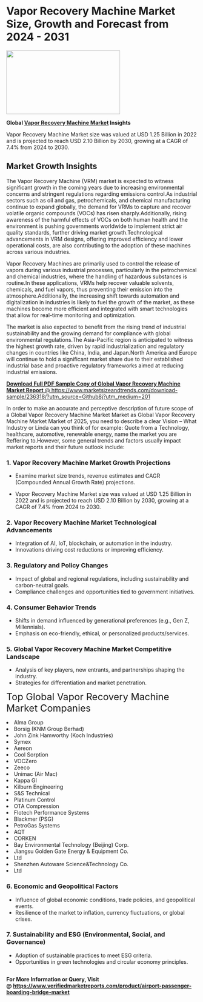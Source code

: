 <H1>Vapor Recovery Machine Market Size, Growth and Forecast from 2024 - 2031</H1><img class="aligncenter size-medium wp-image-584254" src="https://thirdeyenews.in/wp-content/uploads/2024/09/Global-Market-Research-300x168.jpeg" alt="" width="300" height="168" /><p><strong>Global&nbsp;<a href="https://www.marketsizeandtrends.com/download-sample/236318/?utm_source=Github8j?utm_medium=201">Vapor Recovery Machine Market</a> Insights</strong></p><p>Vapor Recovery Machine Market size was valued at USD 1.25 Billion in 2022 and is projected to reach USD 2.10 Billion by 2030, growing at a CAGR of 7.4% from 2024 to 2030.</p><p><h2>Market Growth Insights</h2> <p>The Vapor Recovery Machine (VRM) market is expected to witness significant growth in the coming years due to increasing environmental concerns and stringent regulations regarding emissions control.As industrial sectors such as oil and gas, petrochemicals, and chemical manufacturing continue to expand globally, the demand for VRMs to capture and recover volatile organic compounds (VOCs) has risen sharply.Additionally, rising awareness of the harmful effects of VOCs on both human health and the environment is pushing governments worldwide to implement strict air quality standards, further driving market growth.Technological advancements in VRM designs, offering improved efficiency and lower operational costs, are also contributing to the adoption of these machines across various industries.</p> <p><a href="#"></a></p> <p>Vapor Recovery Machines are primarily used to control the release of vapors during various industrial processes, particularly in the petrochemical and chemical industries, where the handling of hazardous substances is routine.In these applications, VRMs help recover valuable solvents, chemicals, and fuel vapors, thus preventing their emission into the atmosphere.Additionally, the increasing shift towards automation and digitalization in industries is likely to fuel the growth of the market, as these machines become more efficient and integrated with smart technologies that allow for real-time monitoring and optimization.</p> <p>The market is also expected to benefit from the rising trend of industrial sustainability and the growing demand for compliance with global environmental regulations.The Asia-Pacific region is anticipated to witness the highest growth rate, driven by rapid industrialization and regulatory changes in countries like China, India, and Japan.North America and Europe will continue to hold a significant market share due to their established industrial base and proactive regulatory frameworks aimed at reducing industrial emissions.</p> <p><a href="#"></p><p><span class=""><strong>Download Full PDF Sample Copy of Global Vapor Recovery Machine Market Report</strong> @ <a href="https://www.marketsizeandtrends.com/download-sample/236318/?utm_source=Github8j?utm_medium=201" target="_blank">https://www.marketsizeandtrends.com/download-sample/236318/?utm_source=Github8j?utm_medium=201</a></span></p><p>In order to make an accurate and perceptive description of future scope of a Global&nbsp;Vapor Recovery Machine Market Market as Global&nbsp;Vapor Recovery Machine Market Market of 2025, you need to describe a clear Vision &ndash; What Industry or Linda can you think of for example: Quote from a Technology, healthcare, automotive, renewable energy, name the market you are Reffering to.However, some general trends and factors usually impact market reports and their future outlook include:</p><h3>1.&nbsp;<strong>Vapor Recovery Machine Market Growth Projections</strong></h3><ul><li>Examine market size trends, revenue estimates and CAGR (Compounded Annual Growth Rate) projections.</li><li><p>Vapor Recovery Machine Market size was valued at USD 1.25 Billion in 2022 and is projected to reach USD 2.10 Billion by 2030, growing at a CAGR of 7.4% from 2024 to 2030.</p></li></ul><h3>2.&nbsp;<strong>Vapor Recovery Machine Market Technological Advancements</strong></h3><ul><li>Integration of AI, IoT, blockchain, or automation in the industry.</li><li>Innovations driving cost reductions or improving efficiency.</li></ul><h3>3.&nbsp;<strong>Regulatory and Policy Changes</strong></h3><ul><li>Impact of global and regional regulations, including sustainability and carbon-neutral goals.</li><li>Compliance challenges and opportunities tied to government initiatives.</li></ul><h3>4.&nbsp;<strong>Consumer Behavior Trends</strong></h3><ul><li>Shifts in demand influenced by generational preferences (e.g., Gen Z, Millennials).</li><li>Emphasis on eco-friendly, ethical, or personalized products/services.</li></ul><h3>5.&nbsp;<strong>Global Vapor Recovery Machine Market Competitive Landscape</strong></h3><ul><li>Analysis of key players, new entrants, and partnerships shaping the industry.</li><li>Strategies for differentiation and market penetration.</li></ul><p data-pm-slice="1 1 []"><span style="color: inherit; font-family: inherit; font-size: 25px;">Top Global Vapor Recovery Machine Market Companies</span></p><div class="" data-test-id=""><p><li>Alma Group</li><li> Borsig (KNM Group Berhad)</li><li> John Zink Hamworthy (Koch Industries)</li><li> Symex</li><li> Aereon</li><li> Cool Sorption</li><li> VOCZero</li><li> Zeeco</li><li> Unimac (Air Mac)</li><li> Kappa GI</li><li> Kilburn Engineering</li><li> S&S Technical</li><li> Platinum Control</li><li> OTA Compression</li><li> Flotech Performance Systems</li><li> Blackmer (PSG)</li><li> PetroGas Systems</li><li> AQT</li><li> CORKEN</li><li> Bay Environmental Technology (Beijing) Corp.</li><li> Jiangsu Golden Gate Energy & Equipment Co.</li><li> Ltd</li><li> Shenzhen Autoware Science&Technology Co.</li><li>Ltd</li></p></div><h3>6.&nbsp;<strong>Economic and Geopolitical Factors</strong></h3><ul><li>Influence of global economic conditions, trade policies, and geopolitical events.</li><li>Resilience of the market to inflation, currency fluctuations, or global crises.</li></ul><h3>7.&nbsp;<strong>Sustainability and ESG (Environmental, Social, and Governance)</strong></h3><ul><li>Adoption of sustainable practices to meet ESG criteria.</li><li>Opportunities in green technologies and circular economy principles.</li></ul><h2><strong style="font-size: 14px;">For More Information or Query, Visit @&nbsp;</strong><a style="background-color: #ffffff; font-size: 14px;" href="https://www.marketsizeandtrends.com/report/vapor-recovery-machine-market/" target="_blank">https://www.verifiedmarketreports.com/product/airport-passenger-boarding-bridge-market</a></h2>